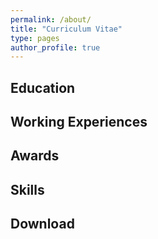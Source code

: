 ```yaml
---
permalink: /about/
title: "Curriculum Vitae"
type: pages
author_profile: true
---
```


## Education


## Working Experiences


## Awards



## Skills



## Download
